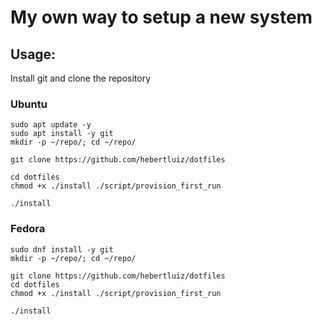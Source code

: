 # My own way to setup a new system

## Usage: 

Install git and clone the repository

### Ubuntu

```shell
sudo apt update -y
sudo apt install -y git
mkdir -p ~/repo/; cd ~/repo/

git clone https://github.com/hebertluiz/dotfiles

cd dotfiles
chmod +x ./install ./script/provision_first_run

./install

```

### Fedora

```shell
sudo dnf install -y git
mkdir -p ~/repo/; cd ~/repo/

git clone https://github.com/hebertluiz/dotfiles
cd dotfiles
chmod +x ./install ./script/provision_first_run

./install

```